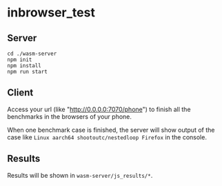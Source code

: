 # inbrowser_test

## Server

```
cd ./wasm-server
npm init
npm install
npm run start
```

## Client

Access your url (like "http://0.0.0.0:7070/phone") to finish all the benchmarks in the browsers of your phone.

When one benchmark case is finished, the server will show output of the case like `Linux aarch64 shootoutc/nestedloop Firefox` in the console.

## Results

Results will be shown in `wasm-server/js_results/*`.
